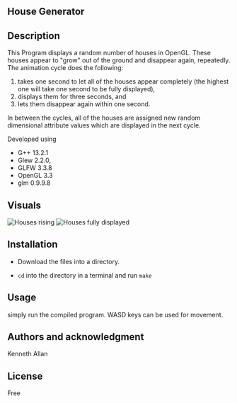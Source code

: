 ## House Generator

## Description


This Program displays a random number of houses in OpenGL.
These houses appear to "grow" out of the ground and disappear again, repeatedly.
The animation cycle does the following:

1. takes one second to let all of the houses appear completely (the highest one will take one second to be fully displayed),
2. displays them for three seconds, and 
3. lets them disappear again within one second.

In between the cycles, all of the houses are assigned new random dimensional attribute values which are displayed in the next cycle.

Developed using 
- G++ 13.2.1
- Glew 2.2.0,
- GLFW 3.3.8
- OpenGL 3.3
- glm 0.9.9.8

## Visuals
![Houses rising](https://i.ibb.co/JtPTZm4/2023-11-06-162948-1920x1080-scrot.png)
![Houses fully displayed](https://i.ibb.co/HtvDhZs/2023-11-06-162949-1920x1080-scrot.png)


## Installation
- Download the files into a directory.

- `cd` into the directory in a terminal and run `make`

## Usage
simply run the compiled program.
WASD keys can be used for movement.

## Authors and acknowledgment
Kenneth Allan

## License
Free
